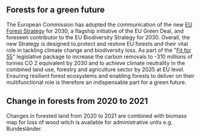 ## Forests for a green future

The European Commission has adopted the communication of the new [EU Forest Strategy](https://environment.ec.europa.eu/strategy/forest-strategy_en) for 2030, a flagship initiative of the EU Green Deal, and foreseen contributor to the EU Biodiversity Strategy for 2030. Overall, the new Strategy is designed to protect and restore EU forests and their vital role in tackling climate change and biodiversity loss. As part of the "[Fit for 55](https://climate.ec.europa.eu/eu-action/european-green-deal/delivering-european-green-deal_en)" legislative package to increase the carbon removals to -310 millions of tonnes CO 2 equivalent by 2030 and to achieve climate neutrality in the combined land use, forestry and agriculture sector by 2035 at EU level. Ensuring resilient forest ecosystems and enabling forests to deliver on their multifunctional role is therefore an indispensable part for a green future.

## Change in forests from 2020 to 2021

Changes in forested land from 2020 to 2021 are combined with biomass map for loss of wood
witch is available for administrative units e.g. Bundesländer.
